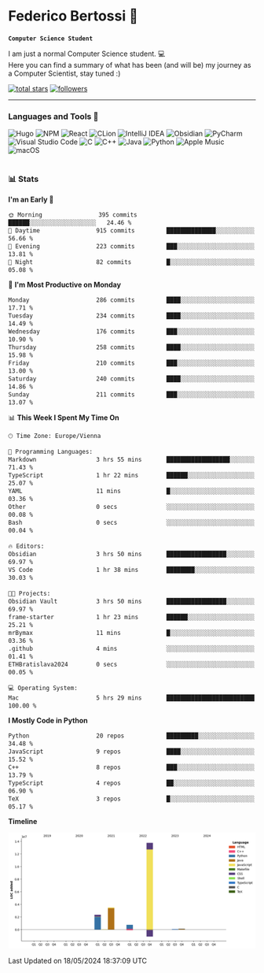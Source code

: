 # Federico Bertossi 🚀

**`Computer Science Student`**

[//]: # (Thanks to @ForrestKnight for the inspiration.)

<!-- TODO: Insert a banner image -->

I am just a normal Computer Science student. 💻 </br>
Here you can find a summary of what has been (and will be) my journey as a Computer Scientist, stay tuned :)

   <p>
      <a href="https://github.com/mrBymax?tab=repositories&sort=stargazers">
         <img alt="total stars" title="Total stars on GitHub" src="https://custom-icon-badges.demolab.com/github/stars/mrBymax?color=55960c&style=for-the-badge&labelColor=488207&logo=star"/></a>
<a href="https://github.com/mrBymax?tab=followers">
         <img alt="followers" title="Follow me on Github" src="https://custom-icon-badges.demolab.com/github/followers/mrBymax?color=236ad3&labelColor=1155ba&style=for-the-badge&logo=person-add&label=Follow&logoColor=white"/></a>
   </p>

---

<!-- TODO: Insert a GIF -->
### Languages and Tools 🧰

<!-- TODO: Change it with shields -->
![Hugo](https://img.shields.io/badge/Hugo-black.svg?style=for-the-badge&logo=Hugo)
![NPM](https://img.shields.io/badge/NPM-%23CB3837.svg?style=for-the-badge&logo=npm&logoColor=white)
![React](https://img.shields.io/badge/react-%2320232a.svg?style=for-the-badge&logo=react&logoColor=%2361DAFB)
![CLion](https://img.shields.io/badge/CLion-black?style=for-the-badge&logo=clion&logoColor=white)
![IntelliJ IDEA](https://img.shields.io/badge/IntelliJIDEA-000000.svg?style=for-the-badge&logo=intellij-idea&logoColor=white)
![Obsidian](https://img.shields.io/badge/Obsidian-%23483699.svg?style=for-the-badge&logo=obsidian&logoColor=white)
![PyCharm](https://img.shields.io/badge/pycharm-143?style=for-the-badge&logo=pycharm&logoColor=black&color=black&labelColor=green)
![Visual Studio Code](https://img.shields.io/badge/Visual%20Studio%20Code-0078d7.svg?style=for-the-badge&logo=visual-studio-code&logoColor=white)
![C](https://img.shields.io/badge/c-%2300599C.svg?style=for-the-badge&logo=c&logoColor=white)
![C++](https://img.shields.io/badge/c++-%2300599C.svg?style=for-the-badge&logo=c%2B%2B&logoColor=white)
![Java](https://img.shields.io/badge/java-%23ED8B00.svg?style=for-the-badge&logo=openjdk&logoColor=white)
![Python](https://img.shields.io/badge/python-3670A0?style=for-the-badge&logo=python&logoColor=ffdd54)
![Apple Music](https://img.shields.io/badge/Apple_Music-9933CC?style=for-the-badge&logo=apple-music&logoColor=white)
![macOS](https://img.shields.io/badge/mac%20os-000000?style=for-the-badge&logo=macos&logoColor=F0F0F0)


#

### 📊 Stats

<!-- ![My GitHub stats](https://github-readme-stats.vercel.app/api?username=mrBymax&show_icons=true&theme=dracula) -->


<!--START_SECTION:waka-->
**I'm an Early 🐤** 

```text
🌞 Morning                395 commits         ██████░░░░░░░░░░░░░░░░░░░   24.46 % 
🌆 Daytime                915 commits         ██████████████░░░░░░░░░░░   56.66 % 
🌃 Evening                223 commits         ███░░░░░░░░░░░░░░░░░░░░░░   13.81 % 
🌙 Night                  82 commits          █░░░░░░░░░░░░░░░░░░░░░░░░   05.08 % 
```
📅 **I'm Most Productive on Monday** 

```text
Monday                   286 commits         ████░░░░░░░░░░░░░░░░░░░░░   17.71 % 
Tuesday                  234 commits         ████░░░░░░░░░░░░░░░░░░░░░   14.49 % 
Wednesday                176 commits         ███░░░░░░░░░░░░░░░░░░░░░░   10.90 % 
Thursday                 258 commits         ████░░░░░░░░░░░░░░░░░░░░░   15.98 % 
Friday                   210 commits         ███░░░░░░░░░░░░░░░░░░░░░░   13.00 % 
Saturday                 240 commits         ████░░░░░░░░░░░░░░░░░░░░░   14.86 % 
Sunday                   211 commits         ███░░░░░░░░░░░░░░░░░░░░░░   13.07 % 
```


📊 **This Week I Spent My Time On** 

```text
🕑︎ Time Zone: Europe/Vienna

💬 Programming Languages: 
Markdown                 3 hrs 55 mins       ██████████████████░░░░░░░   71.43 % 
TypeScript               1 hr 22 mins        ██████░░░░░░░░░░░░░░░░░░░   25.07 % 
YAML                     11 mins             █░░░░░░░░░░░░░░░░░░░░░░░░   03.36 % 
Other                    0 secs              ░░░░░░░░░░░░░░░░░░░░░░░░░   00.08 % 
Bash                     0 secs              ░░░░░░░░░░░░░░░░░░░░░░░░░   00.04 % 

🔥 Editors: 
Obsidian                 3 hrs 50 mins       █████████████████░░░░░░░░   69.97 % 
VS Code                  1 hr 38 mins        ████████░░░░░░░░░░░░░░░░░   30.03 % 

🐱‍💻 Projects: 
Obsidian Vault           3 hrs 50 mins       █████████████████░░░░░░░░   69.97 % 
frame-starter            1 hr 23 mins        ██████░░░░░░░░░░░░░░░░░░░   25.21 % 
mrBymax                  11 mins             █░░░░░░░░░░░░░░░░░░░░░░░░   03.36 % 
.github                  4 mins              ░░░░░░░░░░░░░░░░░░░░░░░░░   01.41 % 
ETHBratislava2024        0 secs              ░░░░░░░░░░░░░░░░░░░░░░░░░   00.05 % 

💻 Operating System: 
Mac                      5 hrs 29 mins       █████████████████████████   100.00 % 
```

**I Mostly Code in Python** 

```text
Python                   20 repos            █████████░░░░░░░░░░░░░░░░   34.48 % 
JavaScript               9 repos             ████░░░░░░░░░░░░░░░░░░░░░   15.52 % 
C++                      8 repos             ███░░░░░░░░░░░░░░░░░░░░░░   13.79 % 
TypeScript               4 repos             ██░░░░░░░░░░░░░░░░░░░░░░░   06.90 % 
TeX                      3 repos             █░░░░░░░░░░░░░░░░░░░░░░░░   05.17 % 
```



**Timeline**

![Lines of Code chart](https://raw.githubusercontent.com/mrBymax/mrBymax/main/assets/bar_graph.png)


 Last Updated on 18/05/2024 18:37:09 UTC
<!--END_SECTION:waka-->


[linkedin]: https://linkedin.com/federico-bertossi
[website]:  https://www.federicobertossi.com

</details>
